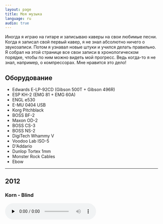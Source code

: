 ```yaml
---
layout: page
title: Моя музыка
language: ru
audio: true
---
```


Иногда я играю на гитаре и записываю каверы на свои любимые песни. Когда я записал свой первый кавер, я не знал абсолютно ничего о звукозаписи. Потом я узнавал новые штуки и учился делать правильно. Я собрал на этой странице все свои записи в хронологическом порядке, чтобы по ним можно видеть мой прогресс. Ведь когда-то я не знал, например, о компрессорах. Мне нравится это дело!

## Оборудование

* Edwards E-LP-92CD (Gibson 500T + Gibson 496R) 
* ESP KH-2 (EMG 81 + EMG 60A)
* ENGL e530
* E-MU 0404 USB
* Korg Pitchblack
* BOSS BF-2
* Maxon OD-2
* BOSS CS-3
* BOSS NS-2
* DigiTech Whammy V
* Voodoo Lab ISO-5
* D'Addario
* Dunlop Tortex 1mm
* Monster Rock Cables
* Ebow

* * *

## 2012

### Korn - Blind

<audio controls="control" preload="none" src="/audio/Korn_Blind.mp3" type="audio/mp3">

* * *

## 2011

### Amatory – Нить длиною в жизнь

<audio controls="control" preload="none" src="/audio/Amatory_Lifeline.mp3" type="audio/mp3">

* * *

### Hatebreed – Undiminished

<audio controls="control" preload="none" src="/audio/Hatebreed_Undiminished.mp3" type="audio/mp3">

* * *

## 2010

### The Haunted – Trenches

<audio controls="control" preload="none" src="/audio/The_Haunted_Trenches.mp3" type="audio/mp3">

* * *

### Machine Head – Burning Red

<audio controls="control" preload="none" src="/audio/Machine_Head_Burning_Red.mp3" type="audio/mp3">

* * *

### Limp Bizkit – Take A Look Around

<audio controls="control" preload="none" src="/audio/Limp_Bizkit_Take_A_Look_Around.mp3" type="audio/mp3">

* * *

### In Flames – The Jester\`s Dance

<audio controls="control" preload="none" src="/audio/In_Flames_The_Jesters_Dance.mp3" type="audio/mp3">

* * *

### In Flames – Zombie Inc

<audio controls="control" preload="none" src="/audio/In_Flames_Zombie_Inc.mp3" type="audio/mp3">

* * *

### Machine Head – Imperium

<audio controls="control" preload="none" src="/audio/Machine_Head_Imperium.mp3" type="audio/mp3">

* * *

### In Flames – Artifacts Of Black Rain

<audio controls="control" preload="none" src="/audio/In_Flames_Artifacts_Of_Black_Rain.mp3" type="audio/mp3">

* * *

## 2009

### Machine Head – Aesthetics Of Hate

<audio controls="control" preload="none" src="/audio/Machine_Head_Aesthetics_Of_Hate.mp3" type="audio/mp3">

* * *

### As I Lay Dying_Seperation

<audio controls="control" preload="none" src="/audio/As_I_Lay_Dying_Seperation.mp3" type="audio/mp3">

* * *

### Slipknot – The Blister Exists

<audio controls="control" preload="none" src="/audio/Slipknot_The_Blister_Exists.mp3" type="audio/mp3">

